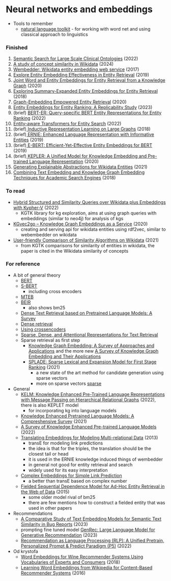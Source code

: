 # Neural networks and embeddings

- Tools to remember
  - [natural language toolkit](https://www.nltk.org/) - for working with word net and using classical approach to linguistics


### Finished

1. [Semantic Search for Large Scale Clinical Ontologies](https://arxiv.org/abs/2201.00118) (2022)
2. [A study of concept similarity in Wikidata](https://content.iospress.com/articles/semantic-web/sw233520) (2024)
3. [Wembedder: Wikidata entity embedding web service](https://arxiv.org/abs/1710.04099) (2017)
4. [Explore Entity Embedding Effectiveness in Entity Retrieval](https://link.springer.com/chapter/10.1007/978-3-030-32381-3_9) (2019)
5. [Joint Word and Entity Embeddings for Entity Retrieval from a Knowledge Graph](https://link.springer.com/chapter/10.1007/978-3-030-45439-5_10) (2020)
6. [Exploring Summary-Expanded Entity Embeddings for Entity Retrieval](https://ceur-ws.org/Vol-2482/paper7.pdf) (2018)
7. [Graph-Embedding Empowered Entity Retrieval](https://arxiv.org/abs/2005.02843) (2020)
8. [Entity Embeddings for Entity Ranking: A Replicability Study](https://link.springer.com/chapter/10.1007/978-3-031-28241-6_8) (2023)
9. (brief) [BERT-ER: Query-specific BERT Entity Representations for Entity Ranking](https://www.semanticscholar.org/paper/BERT-ER%3A-Query-specific-BERT-Entity-Representations-Chatterjee-Dietz/95786e847d7d73911f3718cf59408ad9a9d5beb8) (2022)
10. [Entity-aware Transformers for Entity Search](https://arxiv.org/abs/2205.00820) (2022)
11. (brief)[ Inductive Representation Learning on Large Graphs](https://arxiv.org/abs/1706.02216) (2018)
12. (brief)[ ERNIE: Enhanced Language Representation with Informative Entities](https://arxiv.org/abs/1905.07129) (2019)
13. (brief)[ E-BERT: Efficient-Yet-Effective Entity Embeddings for BERT](https://arxiv.org/abs/1911.03681) (2019)
14. (brief)[ KEPLER: A Unified Model for Knowledge Embedding and Pre-trained Language Representation](https://arxiv.org/abs/1911.06136) (2020)
15. [Generating Explainable Abstractions for Wikidata Entities](https://wikidataworkshop.github.io/2022/papers/Wikidata_Workshop_2022_paper_8269.pdf) (2021)
16. [Combining Text Embedding and Knowledge Graph Embedding Techniques for Academic Search Engines](https://ceur-ws.org/Vol-2241/paper-08.pdf) (2018)

### To read

- [Hybrid Structured and Similarity Queries over Wikidata plus Embeddings with Kypher-V](https://wikidataworkshop.github.io/2022/papers/Wikidata_Workshop_2022_paper_7722.pdf) (2022)
  - KGTK library for kg exploration, aims at using graph queries with embeddings (similar to neo4j) for analysis of kgs
- [KGvec2go – Knowledge Graph Embeddings as a Service](https://aclanthology.org/2020.lrec-1.692.pdf) (2020)
  - creating and serving api for wikidata entities using rdf2vec, similar to webembedder on wikidata
- [User-friendly Comparison of Similarity Algorithms on Wikidata](https://www.semanticscholar.org/paper/User-friendly-Comparison-of-Similarity-Algorithms-Ilievski-Szekely/0f21f87dc9460356627d6ac7c53cc92d19233d4d) (2021)
  - from KGTK comparisons for similarity of entities in wikidata, the paper is cited in the Wikidata similarity of concepts

### For reference

- A bit of general theory
  - [BERT](https://arxiv.org/abs/1810.04805)
  - [S-BERT](https://arxiv.org/abs/1908.10084) 
    - including cross encoders
  - [MTEB](https://arxiv.org/abs/2210.07316)
  - [BEIR](https://arxiv.org/abs/2104.08663) 
    - also shows bm25
  - [Dense Text Retrieval based on Pretrained Language Models: A Survey](https://arxiv.org/abs/2211.14876)
  - [Dense retrieval](https://medium.com/@aikho/deep-learning-in-information-retrieval-part-ii-dense-retrieval-1f9fecb47de9)
  - [Using crossencoders](https://medium.com/@rossashman/the-art-of-rag-part-3-reranking-with-cross-encoders-688a16b64669)
  - [Sparse, Dense, and Attentional Representations for Text Retrieval](https://aclanthology.org/2021.tacl-1.20/)
  - Sparse retrieval as first step
    - [Knowledge Graph Embedding: A Survey of Approaches and Applications](https://ieeexplore.ieee.org/document/8047276) and the more new [A Survey of Knowledge Graph Embedding and Their Applications](https://arxiv.org/abs/2107.07842)
    - [SPLADE: Sparse Lexical and Expansion Model for First Stage Ranking](https://arxiv.org/abs/2107.05720) (2021)
      - a new state of the art method for candidate generation using sparse vectors
      - more on sparse vectors [sparse](https://qdrant.tech/articles/sparse-vectors/)
- General
  -  [KELM: Knowledge Enhanced Pre-Trained Language Representations with Message Passing on Hierarchical Relational Graphs](https://arxiv.org/abs/2109.04223) (2022), there is also KEPLET model
     -  for incorporating kg into language models
  - [Knowledge Enhanced Pretrained Language Models: A Compreshensive Survey](https://www.semanticscholar.org/paper/Knowledge-Enhanced-Pretrained-Language-Models%3A-A-Wei-Wang/290867638c5ca520de5c48aa4336f196d426c226) (2021)
  - [A Survey of Knowledge Enhanced Pre-trained Language Models](https://arxiv.org/abs/2211.05994) (2022)
  - [Translating Embeddings for Modeling Multi-relational Data](https://www.semanticscholar.org/paper/Translating-Embeddings-for-Modeling-Data-Bordes-Usunier/2582ab7c70c9e7fcb84545944eba8f3a7f253248) (2013)
    - transE for modeling link predictions
    - the idea is that for the triples, the translation should be the closest tail or head
    - it is used in the ERNIE knowledge induced things of wembedder
    - in general not good for entity retrieval and search
    - widely used for its easy interpretation
  - [Complex Embeddings for Simple Link Prediction](https://www.semanticscholar.org/paper/Complex-Embeddings-for-Simple-Link-Prediction-Trouillon-Welbl/2218e2e1df2c3adfb70e0def2e326a39928aacfc)
    - a better than transE based on complex number
  - [Fielded Sequential Dependence Model for Ad-Hoc Entity Retrieval in the Web of Data](https://www.semanticscholar.org/paper/Fielded-Sequential-Dependence-Model-for-Ad-Hoc-in-Zhiltsov-Kotov/607a834558b16c318be9c735bea048ae6638841d) (2015)
    - some older model rival of bm25
    - there are few mentions how to construct a fielded entity that was used in other papers
- Recommendations
  - [A Comparative Study of Text Embedding Models for Semantic Text Similarity in Bug Reports](https://arxiv.org/abs/2308.09193) (2023)
  - prompting fine tuned model [GenRec: Large Language Model for Generative Recommendation](https://arxiv.org/abs/2307.00457) (2023)
  - [Recommendation as Language Processing (RLP): A Unified Pretrain, Personalized Prompt & Predict Paradigm (P5)](https://arxiv.org/pdf/2203.13366.pdf) (2022)
- Od krystofa
  - [Word Embeddings for Wine Recommender Systems Using Vocabularies of Experts and Consumers](https://www.ronpub.com/ojwt/OJWT_2018v5i1n04_Cruz.html) (2018)
  - [Learning Word Embeddings from Wikipedia for Content-Based Recommender Systems](https://link.springer.com/chapter/10.1007/978-3-319-30671-1_60) (2016)